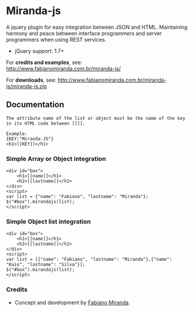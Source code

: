 # Miranda-js

A jquery plugin for easy integration between JSON and HTML. Maintaining harmony and peace between interface programmers and server programmers when using REST services.

- jQuery support: 1.7+

For **credits and examples**, see:
http://www.fabianomiranda.com.br/miranda-js/

For **downloads**, see:
http://www.fabianomiranda.com.br/miranda-js/miranda-js.zip

## Documentation

```
The attribute name of the list or object must be the name of the key in its HTML code between [[]].

Example:
{KEY:"Miranda-JS"}
<h1>[[KEY]]</h1>
```

### Simple Array or Object integration

```
<div id="box">
    <h1>[[name]]</h1>
    <h2>[[lastname]]</h2>
</div>
<script>
var list = {"name": "Fabiano", "lastname": "Miranda"};
$("#box").mirandajs(list);
</script>
```

### Simple Object list integration

```
<div id="box">
    <h1>[[name]]</h1>
    <h2>[[lastname]]</h2>
</div>
<script>
var list = [{"name": "Fabiano", "lastname": "Miranda"},{"name": "Kaio", "lastname": "Silva"}];
$("#box").mirandajs(list);
</script>
```


### Credits

- Concept and development by [Fabiano Miranda](http://www.fabianomiranda.com.br).
